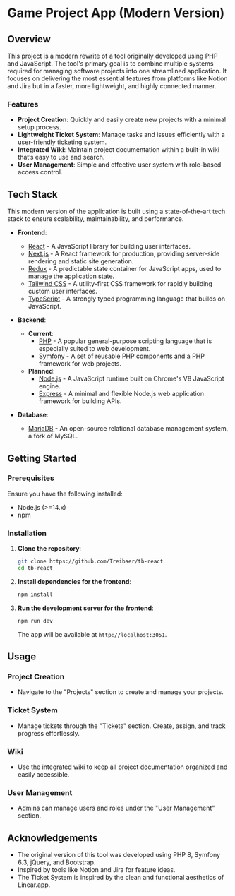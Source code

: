 # Game Project App (Modern Version)

## Overview

This project is a modern rewrite of a tool originally developed using PHP and JavaScript. The tool's primary goal is to combine multiple systems required for managing software projects into one streamlined application. It focuses on delivering the most essential features from platforms like Notion and Jira but in a faster, more lightweight, and highly connected manner.

### Features

- **Project Creation**: Quickly and easily create new projects with a minimal setup process.
- **Lightweight Ticket System**: Manage tasks and issues efficiently with a user-friendly ticketing system.
- **Integrated Wiki**: Maintain project documentation within a built-in wiki that’s easy to use and search.
- **User Management**: Simple and effective user system with role-based access control.

## Tech Stack

This modern version of the application is built using a state-of-the-art tech stack to ensure scalability, maintainability, and performance.

- **Frontend**: 
  - [React](https://reactjs.org/) - A JavaScript library for building user interfaces.
  - [Next.js](https://nextjs.org/) - A React framework for production, providing server-side rendering and static site generation.
  - [Redux](https://redux.js.org/) - A predictable state container for JavaScript apps, used to manage the application state.
  - [Tailwind CSS](https://tailwindcss.com/) - A utility-first CSS framework for rapidly building custom user interfaces.
  - [TypeScript](https://www.typescriptlang.org/) - A strongly typed programming language that builds on JavaScript.

- **Backend**:
  - **Current**: 
    - [PHP](https://www.php.net/) - A popular general-purpose scripting language that is especially suited to web development.
    - [Symfony](https://symfony.com/) - A set of reusable PHP components and a PHP framework for web projects.
  - **Planned**: 
    - [Node.js](https://nodejs.org/) - A JavaScript runtime built on Chrome's V8 JavaScript engine.
    - [Express](https://expressjs.com/) - A minimal and flexible Node.js web application framework for building APIs.

- **Database**: 
  - [MariaDB](https://mariadb.org/) - An open-source relational database management system, a fork of MySQL.

## Getting Started

### Prerequisites

Ensure you have the following installed:

- Node.js (>=14.x)
- npm

### Installation

1. **Clone the repository**:
    ```bash
    git clone https://github.com/Treibaer/tb-react
    cd tb-react
    ```

2. **Install dependencies for the frontend**:
    ```bash
    npm install
    ```

3. **Run the development server for the frontend**:
    ```bash
    npm run dev
    ```

    The app will be available at `http://localhost:3051`.

## Usage

### Project Creation

- Navigate to the "Projects" section to create and manage your projects.

### Ticket System

- Manage tickets through the "Tickets" section. Create, assign, and track progress effortlessly.

### Wiki

- Use the integrated wiki to keep all project documentation organized and easily accessible.

### User Management

- Admins can manage users and roles under the "User Management" section.

## Acknowledgements

- The original version of this tool was developed using PHP 8, Symfony 6.3, jQuery, and Bootstrap.
- Inspired by tools like Notion and Jira for feature ideas.
- The Ticket System is inspired by the clean and functional aesthetics of Linear.app.
